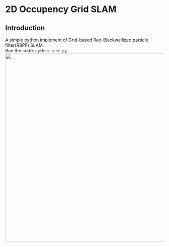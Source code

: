 # 2D Occupency Grid SLAM
## Introduction
A simple python implement of Grid-based Rao-Blackwellized particle filter(RBPF) SLAM.<br>
Run the code: `python test.py`
<br>
<img src="https://github.com/toolbuddy/2D-Grid-SLAM/blob/master/demo.PNG" width="600">

